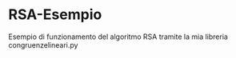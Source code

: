 # RSA-Esempio
Esempio di funzionamento del algoritmo RSA tramite la mia libreria congruenzelineari.py
